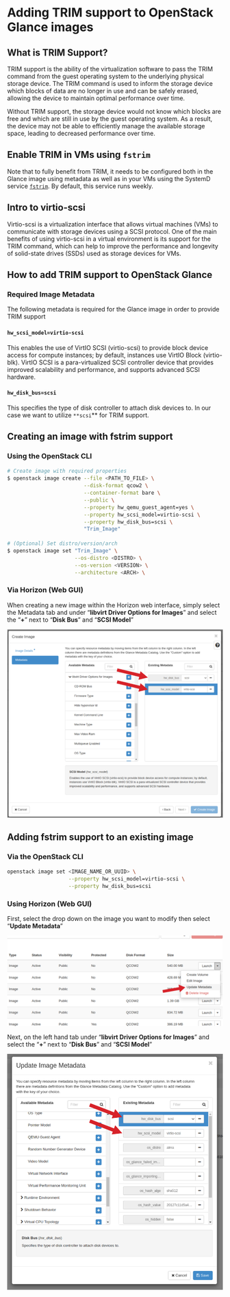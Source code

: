 # Adding TRIM support to OpenStack Glance images

## What is TRIM Support?

TRIM support is the ability of the virtualization software to pass the TRIM
command from the guest operating system to the underlying physical storage
device. The TRIM command is used to inform the storage device which blocks
of data are no longer in use and can be safely erased, allowing the device
to maintain optimal performance over time.

Without TRIM support, the storage device would not know which blocks are free
and which are still in use by the guest operating system. As a result, the
device may not be able to efficiently manage the available storage space,
leading to decreased performance over time.

## Enable TRIM in VMs using `fstrim`

Note that to fully benefit from TRIM, it needs to be configured both in the
Glance image using metadata as well as in your VMs using the SystemD service 
[`fstrim`](https://www.man7.org/linux/man-pages/man8/fstrim.8.html). By 
default, this service runs weekly.

## Intro to virtio-scsi

Virtio-scsi is a virtualization interface that allows virtual machines (VMs)
to communicate with storage devices using a SCSI protocol. One of the main
benefits of using virtio-scsi in a virtual environment is its support for the
TRIM command, which can help to improve the performance and longevity of
solid-state drives (SSDs) used as storage devices for VMs.

## How to add TRIM support to OpenStack Glance

### Required Image Metadata

The following metadata is required for the Glance image in order to provide
TRIM support

#### **`hw_scsi_model=virtio-scsi`**

This enables the use of VirtIO SCSI (virtio-scsi) to provide block device
access for compute instances; by default, instances use VirtIO Block
(virtio-blk). VirtIO SCSI is a para-virtualized SCSI controller device that
provides improved scalability and performance, and supports advanced SCSI hardware.

#### **`hw_disk_bus=scsi`**

This specifies the type of disk controller to attach disk devices to. In our
case we want to utilize `**scsi`** for TRIM support.

## Creating an image with fstrim support

### Using the OpenStack CLI

```bash
# Create image with required properties
$ openstack image create --file <PATH_TO_FILE> \
                         --disk-format qcow2 \
                         --container-format bare \
                         --public \
                         --property hw_qemu_guest_agent=yes \
                         --property hw_scsi_model=virtio-scsi \
                         --property hw_disk_bus=scsi \
                         "Trim_Image"

# (Optional) Set distro/version/arch
$ openstack image set "Trim_Image" \
                      --os-distro <DISTRO> \
                      --os-version <VERSION> \
                      --architecture <ARCH> \
```

### Via Horizon (Web GUI)

When creating a new image within the Horizon web interface, simply select the
Metadata tab and under “**libvirt Driver Options for Images**” and select the
“**+**” next to  “**Disk Bus**” and “**SCSI Model**”

![create-image-metadata.jpg](images/trim-create-image-metadata.jpg)

## Adding fstrim support to an existing image

### Via the OpenStack CLI

```bash
openstack image set <IMAGE_NAME_OR_UUID> \
                    --property hw_scsi_model=virtio-scsi \
                    --property hw_disk_bus=scsi
```

### Using Horizon (Web GUI)

First, select the drop down on the image you want to modify then select
“**Update Metadata**”

![select-update-metadata.jpg](images/trim-select-update-metadata.jpg)

Next, on the left hand tab under “**libvirt Driver Options for Images**” and
select the “**+**” next to  “**Disk Bus**” and “**SCSI Model**”

![update-image-metadata.jpg](images/trim-update-image-metadata.jpg)
